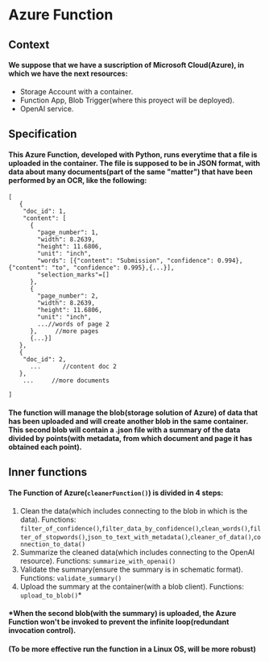 # Azure Function

## Context

#### We suppose that we have a suscription of Microsoft Cloud(Azure), in which we have the next resources:
- Storage Account with a container.
- Function App, Blob Trigger(where this proyect will be deployed).
- OpenAI service.

## Specification

#### This Azure Function, developed with Python, runs everytime that a file is uploaded in the container. The file is supposed to be in JSON format, with data about many documents(part of the same "matter") that have been performed by an OCR, like the following: 
```
[
   {
    "doc_id": 1,
    "content": [
      {
        "page_number": 1,
        "width": 8.2639,
        "height": 11.6806,
        "unit": "inch",
        "words": [{"content": "Submission", "confidence": 0.994},{"content": "to", "confidence": 0.995},{...}],
        "selection_marks"=[]
      },
      {
        "page_number": 2,
        "width": 8.2639,
        "height": 11.6806,
        "unit": "inch",
        ...//words of page 2
      },     //more pages
      {...}]
   },
   {
    "doc_id": 2,
      ...      //content doc 2
   },
    ...     //more documents
 
]
```

#### The function will manage the blob(storage solution of Azure) of data that has been uploaded and will create another blob in the same container. This second blob will contain a .json file with a summary of the data divided by points(with metadata, from which document and page it has obtained each point).

## Inner functions

#### The Function of Azure(`cleanerFunction()`) is divided in 4 steps: 

  1. Clean the data(which includes connecting to the blob in which is the data). Functions:
`filter_of_confidence()`,`filter_data_by_confidence()`,`clean_words()`,`filter_of_stopwords()`,`json_to_text_with_metadata()`,`cleaner_of_data()`,`connection_to_data()`    
  2. Summarize the cleaned data(which includes connecting to the OpenAI resource). Functions:
    `summarize_with_openai()`
  3. Validate the summary(ensure the summary is in schematic format). Functions:
     `validate_summary()`
  4. Upload the summary at the container(with a blob client). Functions:
      `upload_to_blob()`*
#### *When the second blob(with the summary) is uploaded, the Azure Function won't be invoked to prevent the infinite loop(redundant invocation control).
#### (To be more effective run the function in a Linux OS, will be more robust)

    
      
        
        
          
  

